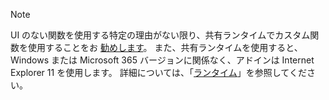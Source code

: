 >[!NOTE]
> UI のない関数を使用する特定の理由がない限り、共有ランタイムでカスタム関数を使用することをお [勧めします](../develop/configure-your-add-in-to-use-a-shared-runtime.md)。 また、共有ランタイムを使用すると、Windows または Microsoft 365 バージョンに関係なく、アドインは Internet Explorer 11 を使用します。 詳細については、「[ランタイム](../reference/manifest/runtimes.md)」を参照してください。